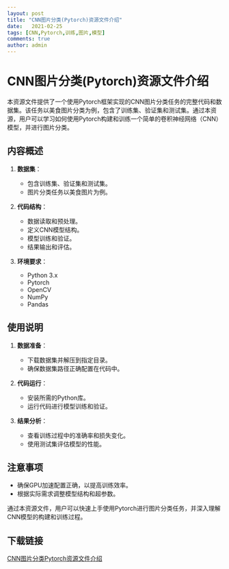 ```yaml
---
layout: post
title: "CNN图片分类(Pytorch)资源文件介绍"
date:   2021-02-25
tags: [CNN,Pytorch,训练,图片,模型]
comments: true
author: admin
---
```

# CNN图片分类(Pytorch)资源文件介绍

本资源文件提供了一个使用Pytorch框架实现的CNN图片分类任务的完整代码和数据集。该任务以美食图片分类为例，包含了训练集、验证集和测试集。通过本资源，用户可以学习如何使用Pytorch构建和训练一个简单的卷积神经网络（CNN）模型，并进行图片分类。

## 内容概述

1. **数据集**：
   - 包含训练集、验证集和测试集。
   - 图片分类任务以美食图片为例。

2. **代码结构**：
   - 数据读取和预处理。
   - 定义CNN模型结构。
   - 模型训练和验证。
   - 结果输出和评估。

3. **环境要求**：
   - Python 3.x
   - Pytorch
   - OpenCV
   - NumPy
   - Pandas

## 使用说明

1. **数据准备**：
   - 下载数据集并解压到指定目录。
   - 确保数据集路径正确配置在代码中。

2. **代码运行**：
   - 安装所需的Python库。
   - 运行代码进行模型训练和验证。

3. **结果分析**：
   - 查看训练过程中的准确率和损失变化。
   - 使用测试集评估模型的性能。

## 注意事项

- 确保GPU加速配置正确，以提高训练效率。
- 根据实际需求调整模型结构和超参数。

通过本资源文件，用户可以快速上手使用Pytorch进行图片分类任务，并深入理解CNN模型的构建和训练过程。

## 下载链接

[CNN图片分类Pytorch资源文件介绍](https://pan.quark.cn/s/bc1ec985e4ca)